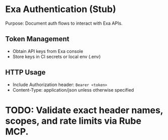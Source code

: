 # Exa Authentication (Stub)

Purpose: Document auth flows to interact with Exa APIs.

## Token Management
- Obtain API keys from Exa console
- Store keys in CI secrets or local env (.env)

## HTTP Usage
- Include Authorization header: `Bearer <token>`
- Content-Type: application/json unless otherwise specified

# TODO: Validate exact header names, scopes, and rate limits via Rube MCP.